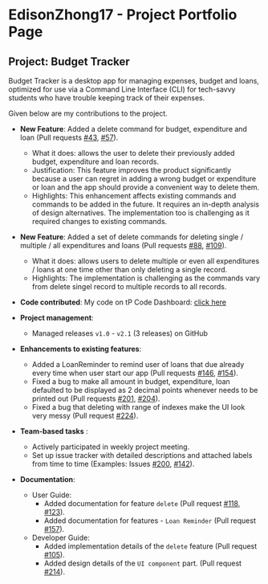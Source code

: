 # EdisonZhong17 - Project Portfolio Page
## Project: Budget Tracker
Budget Tracker is a desktop app for managing expenses, budget and loans, optimized for use via a Command Line Interface (CLI) for tech-savvy students who have trouble keeping track of their expenses.

Given below are my contributions to the project.

* **New Feature**: Added a delete command for budget, expenditure and loan (Pull requests [#43](https://github.com/AY2122S1-CS2113T-F11-2/tp/pull/43), [#57](https://github.com/AY2122S1-CS2113T-F11-2/tp/pull/57)).
    * What it does: allows the user to delete their previously added budget, expenditure and loan records.
    * Justification: This feature improves the product significantly because a user can regret in adding a wrong budget or expenditure or loan and the app should provide a convenient way to delete them.
    * Highlights: This enhancement affects existing commands and commands to be added in the future. It requires an in-depth analysis of design alternatives. The implementation too is challenging as it required changes to existing commands.

* **New Feature**: Added a set of delete commands for deleting single / multiple / all expenditures and loans (Pull requests [#88](https://github.com/AY2122S1-CS2113T-F11-2/tp/pull/88), [#109](https://github.com/AY2122S1-CS2113T-F11-2/tp/pull/109)). 
    * What it does: allows users to delete multiple or even all expenditures / loans at one time other than only deleting a single record.
    * Highlights: The implementation is challenging as the commands vary from delete singel record to multiple records to all records.
    

* **Code contributed**: My code on tP Code Dashboard: [click here](https://nus-cs2113-ay2122s1.github.io/tp-dashboard/?search=&sort=groupTitle&sortWithin=title&since=2021-09-25&timeframe=commit&mergegroup=&groupSelect=groupByRepos&breakdown=false)


* **Project management**:
    * Managed releases `v1.0` - `v2.1` (3 releases) on GitHub


* **Enhancements to existing features**:
    * Added a LoanReminder to remind user of loans that due already every time when user start our app (Pull requests [#146](https://github.com/AY2122S1-CS2113T-F11-2/tp/pull/146), [#154](https://github.com/AY2122S1-CS2113T-F11-2/tp/pull/154)).
    * Fixed a bug to make all amount in budget, expenditure, loan defaulted to be displayed as 2 decimal points whenever needs to be printed out (Pull requests [#201](https://github.com/AY2122S1-CS2113T-F11-2/tp/pull/201), [#204](https://github.com/AY2122S1-CS2113T-F11-2/tp/pull/204)).
    * Fixed a bug that deleting with range of indexes make the UI look very messy (Pull request [#224](https://github.com/AY2122S1-CS2113T-F11-2/tp/issues/224)).

* **Team-based tasks** :
    * Actively participated in weekly project meeting.
    * Set up issue tracker with detailed descriptions and attached labels from time to time (Examples: Issues [#200](https://github.com/AY2122S1-CS2113T-F11-2/tp/issues/200), [#142](https://github.com/AY2122S1-CS2113T-F11-2/tp/issues/142)).


* **Documentation**:
    * User Guide:
        * Added documentation for feature `delete` (Pull request [#118](https://github.com/AY2122S1-CS2113T-F11-2/tp/pull/118), [#123](https://github.com/AY2122S1-CS2113T-F11-2/tp/pull/123)).
        * Added documentation for features - `Loan Reminder` (Pull request [#157](https://github.com/AY2122S1-CS2113T-F11-2/tp/pull/157)).
    * Developer Guide:
        * Added implementation details of the `delete` feature (Pull request [#105](https://github.com/AY2122S1-CS2113T-F11-2/tp/pull/105)).
        * Added design details of the `UI component` part. (Pull request [#214](https://github.com/AY2122S1-CS2113T-F11-2/tp/pull/214)).